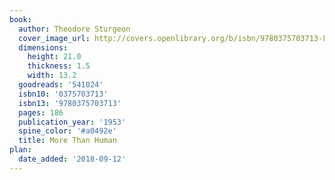 ```yaml
---
book:
  author: Theodore Sturgeon
  cover_image_url: http://covers.openlibrary.org/b/isbn/9780375703713-L.jpg
  dimensions:
    height: 21.0
    thickness: 1.5
    width: 13.2
  goodreads: '541024'
  isbn10: '0375703713'
  isbn13: '9780375703713'
  pages: 186
  publication_year: '1953'
  spine_color: '#a0492e'
  title: More Than Human
plan:
  date_added: '2018-09-12'
---
```

